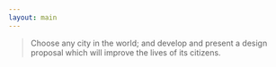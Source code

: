 ```yaml
---
layout: main
---
```


> Choose any city in the world; and develop and present a design proposal which will improve the lives of its citizens.
